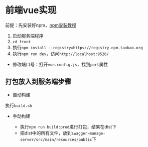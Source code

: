 # 前端vue实现

  前提：先安装好npm，[npm安装教程](https://blog.csdn.net/zhangwenwu2/article/details/52778521)

1. 启动服务端程序
2. `cd front`
3. 执行`npm install --registry=https://registry.npm.taobao.org`
4. 执行`npm run dev`，访问`http://localhost:9528/`


- 修改端口号：打开`vue.config.js`，找到`port`属性

## 打包放入到服务端步骤

- 自动构建

执行`build.sh`

- 手动构建

  - 执行`npm run build:prod`进行打包，结果在dist下
  - 把dist中的所有文件，放到`swagger-manage-server/src/main/resources/public`下
